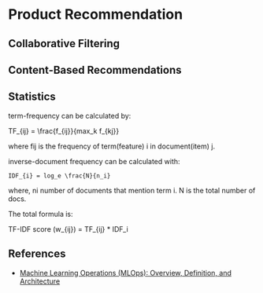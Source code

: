 # Product Recommendation


## Collaborative Filtering


## Content-Based Recommendations


## Statistics

term-frequency can be calculated by:

TF_{ij} = \frac{f_{ij}}{max_k f_{kj}}

where fij is the frequency of term(feature) i in document(item) j. 

inverse-document frequency can be calculated with:

```
IDF_{i} = log_e \frac{N}{n_i}
```

where, ni number of documents that mention term i. N is the total number of docs.

The total formula is:

TF-IDF score (w_{ij}) = TF_{ij} * IDF_i


## References

- [Machine Learning Operations (MLOps): Overview, Definition, and Architecture](https://doi.org/10.48550/arXiv.2205.02302)

